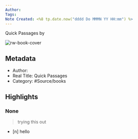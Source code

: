 ```yaml
---
Author: 
Tags:
Note Created: <%8 tp.date.now("dddd Do MMMN YY HH:mm") %>
---
```

Quick Passages by

![rw-book-cover](https://readwise-assets.s3.amazonaws.com/static/images/quick-passages-book-icon.2489c00a3133.png)

## Metadata
- Author: 
- Real Title: Quick Passages
- Category: #Source/books

## Highlights
### None

> trying this out

- [n] hello


